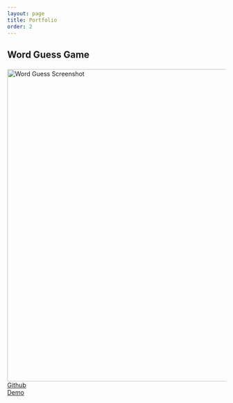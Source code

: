 ```yaml
---
layout: page
title: Portfolio
order: 2
---
```


## Word Guess Game
<img width="720" alt="Word Guess Screenshot" src="https://user-images.githubusercontent.com/50184318/63632202-cf257800-c5e6-11e9-9e00-1828d373487d.png" style="float: left; margin: 4px 10px 0px 0px;">
<br>
<a href="https://github.com/ppgeyser/word-guess">Github</a>
<br>
<a href="https://ppgeyser.github.io/word-guess/">Demo</a>